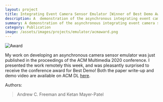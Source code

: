```yaml
---
layout: project
title: Integrating Event Camera Sensor Emulator [Winner of Best Demo Award at ACMMM 2020]
description: A  demonstration of the asynchronous integrating event camera sensor emulator
summary: A demonstration of the asynchronous integrating event camera sensor emulator
category: Publication
image: /assets/images/projects/emulator/acmaward.png
---
```

<img src="{{ page.image }}" alt="Award" class="center">

My work on developing an asynchronous camera sensor emulator was just published in the proceedings of the ACM Multimedia 2020 conference. I presented the work remotely this week, and was pleasantly surprised to receive the conference award for Best Demo! Both the paper write-up and demo video are available on ACM DL <a href="https://dl.acm.org/doi/10.1145/3394171.3414394" targe="_blank">here</a>. 

Authors:
<blockquote>Andrew C. Freeman and Ketan Mayer-Patel</blockquote>